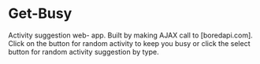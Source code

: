# Get-Busy
Activity suggestion web- app. Built by making AJAX call to  [boredapi.com].
Click on the button for random activity to keep you busy or click the select button for random activity suggestion by type.
